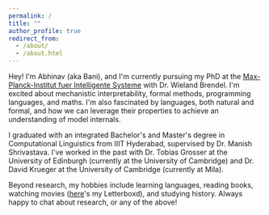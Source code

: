```yaml
---
permalink: /
title: ""
author_profile: true
redirect_from: 
  - /about/
  - /about.html
---
```


Hey! I'm Abhinav (aka Bani), and I'm currently pursuing my PhD at the <a href="https://is.mpg.de">Max-Planck-Institut fuer Intelligente Systeme</a> with Dr. Wieland Brendel. I'm excited about mechanistic interpretability, formal methods, programming languages, and maths. I'm also fascinated by languages, both natural and formal, and how we can leverage their properties to achieve an understanding of model internals.

I graduated with an integrated Bachelor's and Master's degree in Computational Linguistics from IIIT Hyderabad, supervised by Dr. Manish Shrivastava. I've worked in the past with Dr. Tobias Grosser at the University of Edinburgh (currently at the University of Cambridge) and Dr. David Krueger at the University of Cambridge (currently at Mila).

Beyond research, my hobbies include learning languages, reading books, watching movies ([here](https://letterboxd.com/Bani3141/)'s my Letterboxd), and studying history. Always happy to chat about research, or any of the above!